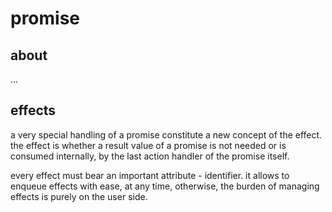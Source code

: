 # promise

## about
...

## effects
a very special handling of a promise constitute a new concept of the effect.
the effect is whether a result value of a promise is not needed or is consumed
internally, by the last action handler of the promise itself.

every effect must bear an important attribute - identifier.
it allows to enqueue effects with ease, at any time, otherwise,
the burden of managing effects is purely on the user side.


